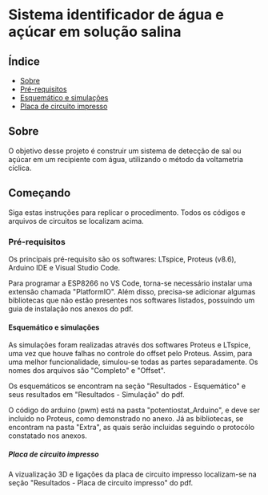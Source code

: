# Sistema identificador de água e açúcar em solução salina

## Índice
+ [Sobre](#sobre)
+ [Pré-requisitos](#pre_req)
+ [Esquemático e simulações](#sim)
+ [Placa de circuito impresso](#cir)

<h2 id="sobre">Sobre</h2>

O objetivo desse projeto é construir um sistema de detecção de sal ou açúcar em um recipiente com água, utilizando o método da voltametria cíclica.

<h2 id="comecando">Começando</h2>

Siga estas instruções para replicar o procedimento. Todos os códigos e arquivos de circuitos se localizam acima.

<h3 id='pre_req'>Pré-requisitos</h3>

Os principais pré-requisito são os softwares: LTspice, Proteus (v8.6), Arduino IDE e Visual Studio Code.

Para programar a ESP8266 no VS Code, torna-se necessário instalar uma extensão chamada "PlatformIO". Além disso, precisa-se adicionar algumas bibliotecas que não estão presentes nos softwares listados, possuindo um guia de instalação nos anexos do pdf.

<h4 id='sim'>Esquemático e simulações</h4>

As simulações foram realizadas através dos softwares Proteus e LTspice, uma vez que houve falhas no controle do offset pelo Proteus. Assim, para uma melhor funcionalidade, simulou-se todas as partes separadamente. Os nomes dos arquivos são "Completo" e "Offset".

Os esquemáticos se encontram na seção "Resultados - Esquemático" e seus resultados em "Resultados - Simulação" do pdf.

O código do arduino (pwm) está na pasta "potentiostat_Arduino", e deve ser incluido no Proteus, como demonstrado no anexo. Já as bibliotecas, se encontram na pasta "Extra", as quais serão incluidas seguindo o protocólo constatado nos anexos.

<h5 id='cir'>Placa de circuito impresso</h5>

A vizualização 3D e ligações da placa de circuito impresso localizam-se na seção "Resultados - Placa de circuito impresso" do pdf.
